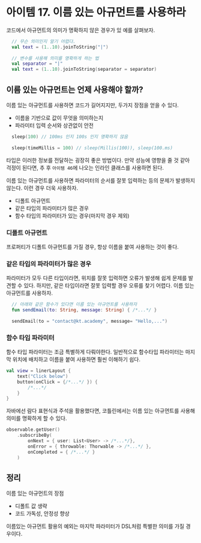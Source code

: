 # 아이템 17. 이름 있는 아규먼트를 사용하라

코드에서 아규먼트의 의미가 명확하지 않은 경우가 있 예를 살펴보자.
```kotlin
  // 무슨 의미인지 알기 어렵다.
  val text = (1..10).joinToString("|")
 
  // 변수를 사용해 의미를 명확하게 하는 법
  val separator = "|"
  val text = (1..10).joinToString(separator = separator)
```

## 이름 있는 아규먼트는 언제 사용해야 할까?
이름 있는 아규먼트를 사용하면 코드가 길어지지만, 두가지 장점을 얻을 수 있다.
- 이름을 기반으로 값이 무엇을 의미하는지
- 파라미터 입력 순서와 상관없이 안전

```kotlin
  sleep(100) // 100ms 인지 100s 인지 명확하지 않음
  
  sleep(timeMillis = 100) // sleep(Millis(100)), sleep(100.ms)
```
타입은 이러한 정보를 전달하는 굉장히 좋은 방법이다.
만약 성능에 영향을 줄 것 같아 걱정이 된다면, 추 후 `아이템 46`에 나오는 인라인 클래스를 사용하면 된다.

이름 있는 아규먼트를 사용하면 파라미터의 순서를 잘못 입력하는 등의 문제가 발생하지 않는다.
이런 경우 더욱 사용하자.
- 디폴트 아규먼트
- 같은 타입의 파라미터가 많은 경우
- 함수 타입의 파라미터가 있는 경우(마지막 경우 제외)

### 디폴트 아규먼트
프로퍼티가 디폴트 아규먼트를 가질 경우, 항상 이름을 붙여 사용하는 것이 좋다.

### 같은 타입의 파라미터가 많은 경우
파라미터가 모두 다른 타입이라면, 위치를 잘못 입력하면 오류가 발생해 쉽게 문제를 발견할 수 있다.
하지만, 같은 타입이라면 잘못 입력할 경우 오류를 찾기 어렵다. 이름 있는 아규먼트를 사용하자.
```kotlin
  // 아래와 같은 함수가 있다면 이름 있는 아규먼트를 사용하자
  fun sendEmail(to: String, message: String) { /*...*/ }
  
  sendEmail(to = "contact@kt.academy", message= "Hello,...")
```

### 함수 타입 파라미터
함수 타입 파라미터는 조금 특별하게 다뤄야한다. 
일반적으로 함수타입 파라미터는 마지막 위치에 배치하고 이름을 붙여 사용하면 훨씬 이해하기 쉽다.
```kotlin
val view = linerLayout {
    text("Click below")
    button(onClick = {/*...*/ }) {
        /*...*/
    }
}
```
자바에선 람다 표현식과 주석을 활용했다면, 코틀린에서는 이름 있는 아규먼트를 사용해 의미를 명확하게 할 수 있다.
```kotlin
observable.getUser()
    .subscribeBy(
        onNext = { user: List<User> -> /*...*/},
        onError = { throwable: Thorwable -> /*...*/ },
        onCompleted = { /*...*/ }
    )
```
## 정리
이름 있는 아규먼트의 장점
- 디폴트 값 생략
- 코드 가독성, 안정성 향상

이름있는 아규먼트 활용의 예외는 마지막 파라미터가 DSL처럼 특별한 의미를 가질 경우이다.
